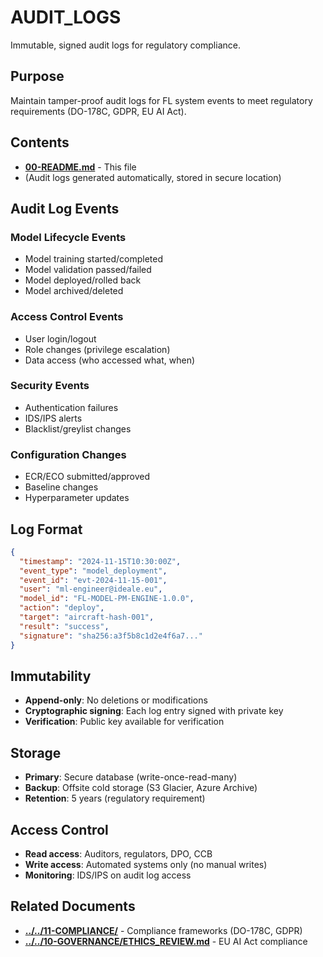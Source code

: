 # AUDIT_LOGS

Immutable, signed audit logs for regulatory compliance.

## Purpose

Maintain tamper-proof audit logs for FL system events to meet regulatory requirements (DO-178C, GDPR, EU AI Act).

## Contents

- [**00-README.md**](00-README.md) - This file
- (Audit logs generated automatically, stored in secure location)

## Audit Log Events

### Model Lifecycle Events

- Model training started/completed
- Model validation passed/failed
- Model deployed/rolled back
- Model archived/deleted

### Access Control Events

- User login/logout
- Role changes (privilege escalation)
- Data access (who accessed what, when)

### Security Events

- Authentication failures
- IDS/IPS alerts
- Blacklist/greylist changes

### Configuration Changes

- ECR/ECO submitted/approved
- Baseline changes
- Hyperparameter updates

## Log Format

```json
{
  "timestamp": "2024-11-15T10:30:00Z",
  "event_type": "model_deployment",
  "event_id": "evt-2024-11-15-001",
  "user": "ml-engineer@ideale.eu",
  "model_id": "FL-MODEL-PM-ENGINE-1.0.0",
  "action": "deploy",
  "target": "aircraft-hash-001",
  "result": "success",
  "signature": "sha256:a3f5b8c1d2e4f6a7..."
}
```

## Immutability

- **Append-only**: No deletions or modifications
- **Cryptographic signing**: Each log entry signed with private key
- **Verification**: Public key available for verification

## Storage

- **Primary**: Secure database (write-once-read-many)
- **Backup**: Offsite cold storage (S3 Glacier, Azure Archive)
- **Retention**: 5 years (regulatory requirement)

## Access Control

- **Read access**: Auditors, regulators, DPO, CCB
- **Write access**: Automated systems only (no manual writes)
- **Monitoring**: IDS/IPS on audit log access

## Related Documents

- [**../../11-COMPLIANCE/**](../../11-COMPLIANCE/) -  Compliance frameworks (DO-178C, GDPR)
- [**../../10-GOVERNANCE/ETHICS_REVIEW.md**](../../10-GOVERNANCE/ETHICS_REVIEW.md) - EU AI Act compliance
